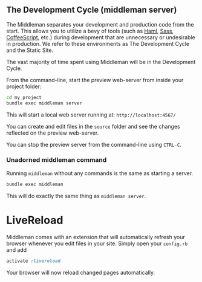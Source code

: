 ## The Development Cycle (middleman server)

The Middleman separates your development and production code from the start. This allows you to utilize a bevy of tools (such as [Haml](http://haml-lang.com), [Sass](http://sass-lang.com), [CoffeeScript](http://coffeescript.org/), etc.) during development that are unnecessary or undesirable in production.  We refer to these environments as The Development Cycle and the Static Site.

The vast majority of time spent using Middleman will be in the Development Cycle.

From the command-line, start the preview web-server from inside your project folder:

``` bash
cd my_project
bundle exec middleman server
```

This will start a local web server running at: `http://localhost:4567/`

You can create and edit files in the `source` folder and see the changes reflected on the preview web-server.

You can stop the preview server from the command-line using `CTRL-C`.

### Unadorned middleman command

Running `middleman` without any commands is the same as starting a server.

``` bash
bundle exec middleman
```

This will do exactly the same thing as `middleman server`.

# LiveReload

Middleman comes with an extension that will automatically refresh your browser whenever you edit files in your site. Simply open your `config.rb` and add

``` ruby
activate :livereload
```

Your browser will now reload changed pages automatically.

[HTML5 Boilerplate]: http://html5boilerplate.com/
[SMACSS]: http://smacss.com/
